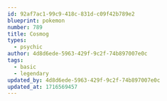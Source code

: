 ```yaml
---
id: 92af7ac1-99c9-418c-831d-c09f42b789e2
blueprint: pokemon
number: 789
title: Cosmog
types:
  - psychic
author: 4d8d6ede-5963-429f-9c2f-74b897007e0c
tags:
  - basic
  - legendary
updated_by: 4d8d6ede-5963-429f-9c2f-74b897007e0c
updated_at: 1716569457
---
```

